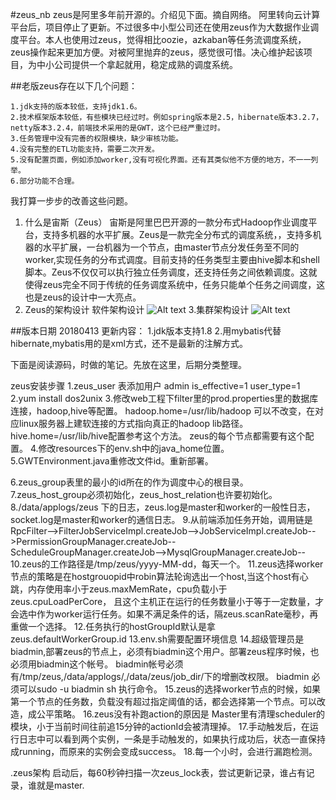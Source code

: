 #zeus_nb
zeus是阿里多年前开源的。介绍见下面。摘自网络。
阿里转向云计算平台后，项目停止了更新。不过很多中小型公司还在使用zeus作为大数据作业调度平台。本人也使用过zeus，觉得相比oozie，azkaban等任务流调度系统，
zeus操作起来更加方便。对被阿里抛弃的zeus，感觉很可惜。决心维护起该项目，为中小公司提供一个拿起就用，稳定成熟的调度系统。

##老版zeus存在以下几个问题：

    1.jdk支持的版本较低，支持jdk1.6。
    2.技术框架版本较低，有些模块已经过时。例如spring版本是2.5，hibernate版本3.2.7，netty版本3.2.4，前端技术采用的是GWT，这个已经严重过时。
    3.任务管理中没有完善的权限模块，缺少审核功能。
    4.没有完整的ETL功能支持，需要二次开发。
    5.没有配置页面，例如添加worker,没有可视化界面。还有其类似他不方便的地方，不一一列举。
    6.部分功能不合理。

我打算一步步的改善这些问题。

1. 什么是宙斯（Zeus）
宙斯是阿里巴巴开源的一款分布式Hadoop作业调度平台，支持多机器的水平扩展。Zeus是一款完全分布式的调度系统，，支持多机器的水平扩展，一台机器为一个节点，由master节点分发任务至不同的worker,实现任务的分布式调度。目前支持的任务类型主要由hive脚本和shell脚本。Zeus不仅仅可以执行独立任务调度，还支持任务之间依赖调度。这就使得zeus完全不同于传统的任务调度系统中，任务只能单个任务之间调度，这也是zeus的设计中一大亮点。
2. Zeus的架构设计
软件架构设计 
![Alt text](https://github.com/jimmy401/zeus_nb/raw/master/Screenshots/ruanjianjiagou.png)
3.集群架构设计
![Alt text](https://github.com/jimmy401/zeus_nb/raw/master/Screenshots/jishujiagou.png)


##版本日期 20180413
更新内容：
    1.jdk版本支持1.8
    2.用mybatis代替hibernate,mybatis用的是xml方式，还不是最新的注解方式。

下面是阅读源码，时做的笔记。先放在这里，后期分类整理。

zeus安装步骤
1.zeus_user 表添加用户 admin is_effective=1 user_type=1
2.yum install dos2unix
3.修改web工程下filter里的prod.properties里的数据库连接，hadoop,hive等配置。
  hadoop.home=/usr/lib/hadoop 可以不改变，在对应linux服务器上建软连接的方式指向真正的hadoop lib路径。
  hive.home=/usr/lib/hive配置参考这个方法。
  zeus的每个节点都需要有这个配置。
4.修改resources下的env.sh中的java_home位置。
5.GWTEnvironment.java重修改文件id。重新部署。

6.zeus_group表里的最小的id所在的作为调度中心的根目录。
7.zeus_host_group必须初始化，zeus_host_relation也许要初始化。
8./data/applogs/zeus 下的日志，zeus.log是master和worker的一般性日志，socket.log是master和worker的通信日志。
9.从前端添加任务开始，调用链是RpcFilter-->FilterJobServiceImpl.createJob-->JobServiceImpl.createJob-->PermissionGroupManager.createJob--
ScheduleGroupManager.createJob-->MysqlGroupManager.createJob--
10.zeus的工作路径是/tmp/zeus/yyyy-MM-dd，每天一个。
11.zeus选择worker节点的策略是在hostgrouopid中robin算法轮询选出一个host,当这个host有心跳，内存使用率小于zeus.maxMemRate，cpu负载小于zeus.cpuLoadPerCore，
且这个主机正在运行的任务数量小于等于一定数量，才会选中作为worker运行任务。如果不满足条件的话，隔zeus.scanRate毫秒，再重做一个选择。
12.任务执行的hostGroupId默认是拿zeus.defaultWorkerGroup.id
13.env.sh需要配置环境信息
14.超级管理员是biadmin,部署zeus的节点上，必须有biadmin这个用户。部署zeus程序时候，也必须用biadmin这个帐号。
biadmin帐号必须有/tmp/zeus,/data/applogs/,/data/zeus/job_dir/下的增删改权限。
biadmin 必须可以sudo -u biadmin sh 执行命令。
15.zeus的选择worker节点的时候，如果第一个节点的任务数，负载没有超过指定阈值的话，都会选择第一个节点。可以改造，成公平策略。
16.zeus没有补跑action的原因是 Master里有清理scheduler的模块，小于当前时间往前追15分钟的actionId会被清理掉。
17.手动触发后，在运行日志中可以看到两个实例，一条是手动触发的，如果执行成功后，状态一直保持成running，而原来的实例会变成success。
18.每一个小时，会进行漏跑检测。


.zeus架构
启动后，每60秒钟扫描一次zeus_lock表，尝试更新记录，谁占有记录，谁就是master.
